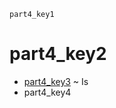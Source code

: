 ```ngMeta
part4_key1
```
# part4_key2
- [part4_key3](http://codepen.io/navgurukul/full/dNpYB) ~ Is
- part4_key4
